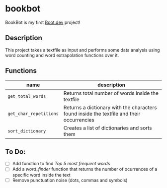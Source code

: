 # bookbot

BookBot is my first [Boot.dev](https://www.boot.dev) project!

## Description
This project takes a textfile as input and performs some data analysis using word counting
and word extrapolation functions over it.

## Functions

| name | description |
| ---- | ----------- |
| `get_total_words` | Returns total number of words inside the textfile |
| `get_char_repetitions` | Returns a dictionary with the characters found inside the textfile and their occurrencies |
| `sort_dictionary` | Creates a list of dictionaries and sorts them | 

## To Do:
- [ ] Add function to find _Top 5 most frequent words_
- [ ] Add a _word_finder_ function that returns the number of ocurrences of a specific word inside the text
- [ ] Remove punctuation noise (dots, commas and symbols)
